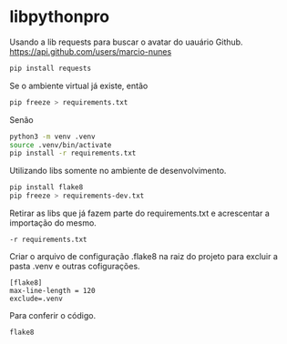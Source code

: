 # libpythonpro
Usando a lib requests para buscar o avatar do uauário Github.
https://api.github.com/users/marcio-nunes
```bash
pip install requests
```
Se o ambiente virtual já existe, então
```bash
pip freeze > requirements.txt
```
Senão
```bash
python3 -m venv .venv
source .venv/bin/activate
pip install -r requirements.txt
```
Utilizando libs somente no ambiente de desenvolvimento.
```bash
pip install flake8
pip freeze > requirements-dev.txt
```
Retirar as libs que já fazem parte do requirements.txt e acrescentar a importação do mesmo.
```
-r requirements.txt
```
Criar o arquivo de configuração .flake8 na raiz do projeto para excluir a pasta .venv e outras cofigurações.
```
[flake8]
max-line-length = 120
exclude=.venv
```
Para conferir o código.
```bash
flake8
```